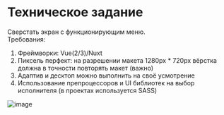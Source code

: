 
# Техническое задание  

Сверстать экран с функционирующим меню.  
Требования:  
1. Фреймворки: Vue(2/3)/Nuxt  
2. Пиксель перфект: на разрешении макета 1280px * 720px вёрстка должна в точности повторять макет (важно)  
3. Адаптив и десктоп можно выполнить на своё усмотрение  
4. Использование препроцессоров и UI библиотек на выбор исполнителя (в проектах используется SASS)  

![image](https://github.com/PaulRomanov/demlabs_test/assets/60575337/a37fae87-d664-4bc5-95c0-2858076a04b0)  

